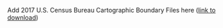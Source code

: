 Add 2017 U.S. Census Bureau Cartographic Boundary Files here ([link to download](https://www2.census.gov/geo/tiger/GENZ2017/shp/cb_2017_us_county_500k.zip))
